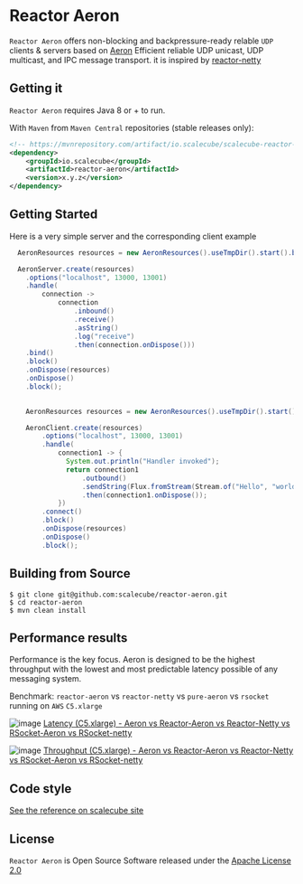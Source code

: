 # Reactor Aeron

`Reactor Aeron` offers non-blocking and backpressure-ready relable `UDP`
clients & servers based on [Aeron](https://github.com/real-logic/aeron) Efficient reliable UDP unicast, UDP multicast, and IPC message transport. it is inspired by [reactor-netty](https://github.com/reactor/reactor-netty)

## Getting it
`Reactor Aeron` requires Java 8 or + to run.

With `Maven` from `Maven Central` repositories (stable releases only):

```xml
<!-- https://mvnrepository.com/artifact/io.scalecube/scalecube-reactor-aeron -->
<dependency>
    <groupId>io.scalecube</groupId>
    <artifactId>reactor-aeron</artifactId>
    <version>x.y.z</version>
</dependency>

```

## Getting Started

Here is a very simple server and the corresponding client example

```java
  AeronResources resources = new AeronResources().useTmpDir().start().block();

  AeronServer.create(resources)
    .options("localhost", 13000, 13001)
    .handle(
        connection ->
            connection
                .inbound()
                .receive()
                .asString()
                .log("receive")
                .then(connection.onDispose()))
    .bind()
    .block()
    .onDispose(resources)
    .onDispose()
    .block();
    
```

```java
    AeronResources resources = new AeronResources().useTmpDir().start().block();

    AeronClient.create(resources)
        .options("localhost", 13000, 13001)
        .handle(
            connection1 -> {
              System.out.println("Handler invoked");
              return connection1
                  .outbound()
                  .sendString(Flux.fromStream(Stream.of("Hello", "world!")).log("send"))
                  .then(connection1.onDispose());
            })
        .connect()
        .block()
        .onDispose(resources)
        .onDispose()
        .block();
```

## Building from Source

```console
$ git clone git@github.com:scalecube/reactor-aeron.git
$ cd reactor-aeron
$ mvn clean install
```

## Performance results

Performance is the key focus. Aeron is designed to be the highest throughput with the lowest and most predictable latency possible of any messaging system.

Benchmark: `reactor-aeron` vs `reactor-netty` vs `pure-aeron` vs `rsocket` running on `AWS` `C5.xlarge`

![image](https://user-images.githubusercontent.com/1706296/57943345-743ffe80-78dc-11e9-8e42-6ffa9b2936b3.png)
[Latency (C5.xlarge) - Aeron vs Reactor-Aeron vs Reactor-Netty vs RSocket-Aeron vs RSocket-netty](http://scalecube.io/plotly/app/chart.html?url=https://api.jsonbin.io/b/5ca0ec3faedb757077ff67d8)


![image](https://user-images.githubusercontent.com/1706296/57943396-989bdb00-78dc-11e9-8a2e-5ba3fdd4a785.png)
[Throughput (C5.xlarge) - Aeron vs Reactor-Aeron vs Reactor-Netty vs RSocket-Aeron vs RSocket-netty](http://scalecube.io/plotly/app/chart.html?url=https://api.jsonbin.io/b/5ca0ec4024f5074645e7e85e)


## Code style

[See the reference on scalecube site](https://github.com/scalecube/scalecube-parent/blob/develop/DEVELOPMENT.md#setting-up-development-environment) 

## License

`Reactor Aeron` is Open Source Software released under the [Apache License 2.0](https://www.apache.org/licenses/LICENSE-2.0)
